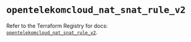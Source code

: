 # `opentelekomcloud_nat_snat_rule_v2`

Refer to the Terraform Registry for docs: [`opentelekomcloud_nat_snat_rule_v2`](https://registry.terraform.io/providers/opentelekomcloud/opentelekomcloud/1.36.2/docs/resources/nat_snat_rule_v2).

